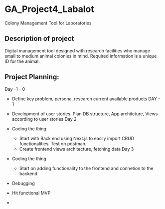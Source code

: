 # GA_Project4_Labalot
 Colony Management Tool for Laboratories 
 
## Description of project 
 Digital management tool designed with research facilities who manage small to medium animal colonies in mind. Required information is a unique ID for the animal. 
 
## Project Planning:
Day -1 - 0
- Define key problem, persona, research current available products
DAY - 1
- Development of user stories. Plan DB structure, App architcture, Views according to user stories
Day 2
- Coding the thing 
  - Start with Back end using Next.js to easily import CRUD functionalities. Test on postman. 
  - Create frontend views architecture, fetching data 
Day 3
- Coding the thing
  - Start on adding functionality to the frontend and connetion to the backend

- Debugging 
- Hit functional MVP 
- 

